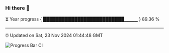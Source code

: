 ### Hi there 👋

⏳ Year progress { ██████████████████████████▁▁▁▁ } 89.36 %

---

⏰ Updated on Sat, 23 Nov 2024 01:44:48 GMT

![Progress Bar CI](https://github.com/ZhaoGui/ZhaoGui/workflows/Progress%20Bar%20CI/badge.svg)
